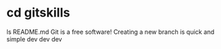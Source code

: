 # cd gitskills
ls 
README.md
Git is a free software!
Creating a new branch is quick and simple
dev dev dev
